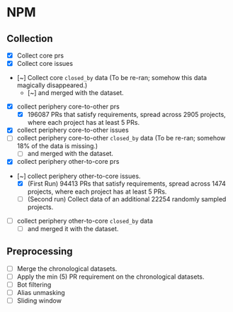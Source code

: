 

# NPM

## Collection

- [x] Collect core prs
- [x] Collect core issues
- [~] Collect core ``closed_by`` data (To be re-ran; somehow this data magically disappeared.)
    - [~] and merged with the dataset.
- [x] collect periphery core-to-other prs
    - [x] 196087 PRs that satisfy requirements, spread across 2905 projects, where each project has at least 5 PRs.
- [x] collect periphery core-to-other issues
- [ ] collect periphery core-to-other ``closed_by`` data (To be re-ran; somehow 18% of the data is missing.)
    - [ ] and merged with the dataset.
- [x] collect periphery other-to-core prs
- [~] collect periphery other-to-core issues.
    - [x] (First Run) 94413 PRs that satisfy requirements, spread across 1474 projects, where each project has at least 5 PRs.
    - [ ] (Second run) Collect data of an additional 22254 randomly sampled projects.
- [ ] collect periphery other-to-core ``closed_by`` data
    - [ ] and merged it with the dataset.

## Preprocessing

- [ ] Merge the chronological datasets.
- [ ] Apply the min (5) PR requirement on the chronological datasets. 
- [ ] Bot filtering 
- [ ] Alias unmasking
- [ ] Sliding window
